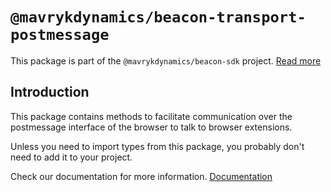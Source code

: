 # `@mavrykdynamics/beacon-transport-postmessage`

This package is part of the `@mavrykdynamics/beacon-sdk` project. [Read more](https://github.com/mavryk-network/beacon-sdk)

## Introduction

This package contains methods to facilitate communication over the postmessage interface of the browser to talk to browser extensions.

Unless you need to import types from this package, you probably don't need to add it to your project.

Check our documentation for more information. [Documentation](https://docs.walletbeacon.io)
